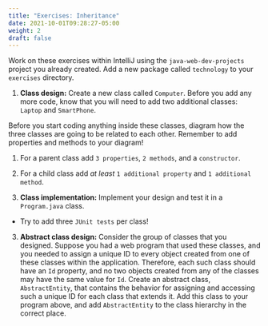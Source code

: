 ```yaml
---
title: "Exercises: Inheritance"
date: 2021-10-01T09:28:27-05:00
weight: 2
draft: false
---
```


Work on these exercises within IntelliJ using the `java-web-dev-projects` project you already created. Add a new package called `technology` to your `exercises` directory.

1. **Class design:** Create a new class called `Computer`. Before you add any more code, know that you will need to add two additional classes: `Laptop` and `SmartPhone`.

Before you start coding anything inside these classes, diagram how the three classes are going to be related to each other. 
Remember to add properties and methods to your diagram!

1. For a parent class add `3 properties`, `2 methods`, and a `constructor`.
2. For a child class add *at least* `1 additional property` and `1 additional method`.

2. **Class implementation:** Implement your design and test it in a `Program.java` class.
   
- Try to add three `JUnit tests` per class!

3. **Abstract class design:** Consider the group of classes that you designed. Suppose you had a web program that used these classes, and you needed to assign a unique ID to every object created from one of these classes within the application. Therefore, each such class should have an `Id` property, and no two objects created from any of the classes may have the same value for `Id`. Create an abstract class, `AbstractEntity`, that contains the behavior for assigning and accessing such a unique ID for each class that extends it. Add this class to your program above, and add `AbstractEntity` to the class hierarchy in the correct place.

